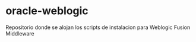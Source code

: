 # oracle-weblogic
Repositorio donde se alojan los scripts de instalacion para Weblogic Fusion Middleware
